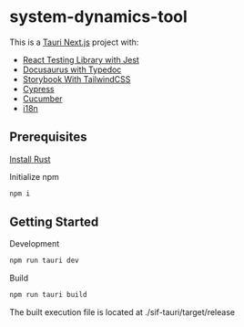 # system-dynamics-tool

This is a [Tauri Next.js](https://tauri.app/v1/guides/getting-started/setup/next-js) project with:
* [React Testing Library with Jest](https://www.freecodecamp.org/news/how-to-setup-react-testing-library-with-nextjs/)
* [Docusaurus with Typedoc](https://github.com/tgreyuk/typedoc-plugin-markdown/tree/master/packages/docusaurus-plugin-typedoc)
* [Storybook With TailwindCSS](https://dev.to/lico/nextjs-using-tailwind-with-storybook-5aie)
* [Cypress](https://docs.cypress.io/guides/tooling/typescript-support)
* [Cucumber](https://github.com/badeball/cypress-cucumber-preprocessor)
* [i18n](https://github.com/martinkr/next-export-i18n)

## Prerequisites

[Install Rust](https://tauri.app/v1/guides/getting-started/prerequisites)

Initialize npm

```bash
npm i
```

## Getting Started

Development

```bash
npm run tauri dev
```

Build

```bash
npm run tauri build
```

The built execution file is located at ./sif-tauri/target/release
